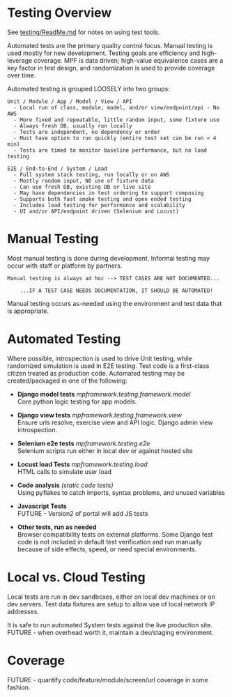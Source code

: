 
Testing Overview
================
See [testing/ReadMe.md](testing/ReadMe.md) for notes on using test tools.

Automated tests are the primary quality control focus. Manual testing is used mostly for new development. Testing goals are efficiency and high-leverage coverage. MPF is data driven; high-value equivalence cases are a key factor in test design, and randomization is used to provide coverage over time.

Automated testing is grouped LOOSELY into two groups:

    Unit / Module / App / Model / View / API
      - Local run of class, module, model, and/or view/endpoint/api - No AWS
      - More fixed and repeatable, little random input, some fixture use
      - Always fresh DB, usually run locally
      - Tests are independent, no dependency or order
      - Must have option to run quickly (entire test set can be run < 4 min)
      - Tests are timed to monitor baseline performance, but no load testing

    E2E / End-to-End / System / Load
      - Full system stack testing, run locally or on AWS
      - Mostly random input, NO use of fixture data
      - Can use fresh DB, existing DB or live site
      - May have dependencies in test ordering to support composing
      - Supports both fast smoke testing and open ended testing
      - Includes load testing for performance and scalability
      - UI and/or API/endpoint driven (Selenium and Locust)

# Manual Testing

Most manual testing is done during development. Informal testing may occur with staff or platform by partners.

    Manual testing is always ad hoc --> TEST CASES ARE NOT DOCUMENTED...

        ...IF A TEST CASE NEEDS DOCUMENTATION, IT SHOULD BE AUTOMATED!

Manual testing occurs as-needed using the environment and test data that is appropriate.

# Automated Testing

Where possible, introspection is used to drive Unit testing, while randomized simulation is used in E2E testing. Test code is a first-class citizen treated as production code. Automated testing may be created/packaged in one of the following:

- **Django model tests** *mpframework.testing.framework.model* \
Core python logic testing for app models.

- **Django view tests** *mpframework.testing.framework.view* \
Ensure urls resolve, exercise view and API logic. Django admin view introspection.

- **Selenium e2e tests** *mpframework.testing.e2e* \
Selenium scripts run either in local dev or against hosted site

- **Locust load Tests** *mpframework.testing.load* \
HTML calls to simulate user load

- **Code analysis** *(static code tests)* \
Using pyflakes to catch imports, syntax problems, and unused variables

- **Javascript Tests**\
FUTURE - Version2 of portal will add JS tests

- **Other tests, run as needed**\
Browser compatibility tests on external platforms.
Some Django test code is not included in default test verification and run manually because of side effects, speed, or need special environments.

# Local vs. Cloud Testing

Local tests are run in dev sandboxes, either on local dev machines or on dev servers. Test data fixtures are setup to allow use of local network IP addresses.

It is safe to run automated System tests against the live production site.
FUTURE - when overhead worth it, maintain a dev/staging environment.

# Coverage

FUTURE - quantify code/feature/module/screen/url coverage in some fashion.
